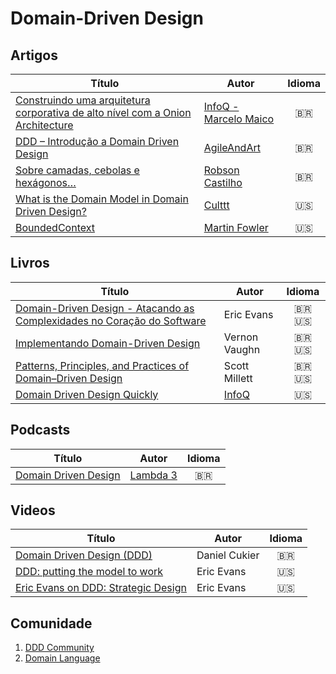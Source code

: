 # Domain-Driven Design

## Artigos
| Título | Autor | Idioma |
|-----------------|-------|:--------:|
| [Construindo uma arquitetura corporativa de alto nível com a Onion Architecture ](https://www.infoq.com/br/articles/onion-architecture) | [InfoQ - Marcelo Maico](https://www.infoq.com) | :brazil: |
| [DDD – Introdução a Domain Driven Design](http://www.agileandart.com/2010/07/16/ddd-introducao-a-domain-driven-design/) | [AgileAndArt](http://www.agileandart.com) | :brazil: |
| [Sobre camadas, cebolas e hexágonos…](https://robsoncastilho.com.br/2014/02/04/sobre-camadas-cebolas-e-hexagonos/) | [Robson Castilho](https://robsoncastilho.com.br) | :brazil: |
| [What is the Domain Model in Domain Driven Design?](https://www.culttt.com/2014/11/12/domain-model-domain-driven-design/) | [Culttt](https://www.culttt.com) | :us: |
| [BoundedContext](https://martinfowler.com/bliki/BoundedContext.html) | [Martin Fowler](https://martinfowler.com) | :us: |

## Livros
| Título | Autor | Idioma |
|-----------------|-------|:--------:|
| [Domain-Driven Design - Atacando as Complexidades no Coração do Software](https://www.amazon.com.br/Domain-Driven-Design-Eric-Evans/dp/8550800651/ref=pd_cp_14_1/143-3567012-6986025?_encoding=UTF8&pd_rd_i=8550800651&pd_rd_r=72c9a238-12dd-11e9-b796-5bf68f3098c8&pd_rd_w=HSLLG&pd_rd_wg=pJC0S&pf_rd_p=2e20b0cf-6ffb-46a2-91ee-4f50ae0a3468&pf_rd_r=HYD8BKMB2S3YY3XAF9QH&psc=1&refRID=HYD8BKMB2S3YY3XAF9QH) | Eric Evans | :brazil: :us: |
| [Implementando Domain-Driven Design](https://www.amazon.com.br/Implementando-Domain-Driven-design-Vernon/dp/8576089521/ref=pd_sim_14_1/143-3567012-6986025?_encoding=UTF8&pd_rd_i=8576089521&pd_rd_r=781428c3-12dd-11e9-a193-95547270b610&pd_rd_w=CDrLQ&pd_rd_wg=8huCM&pf_rd_p=d515db61-e263-47cd-b9d9-b33c1db68903&pf_rd_r=4SNBJT8GAFXC9D34V522&psc=1&refRID=4SNBJT8GAFXC9D34V522) |  Vernon Vaughn  | :brazil: :us: |
| [Patterns, Principles, and Practices of Domain–Driven Design](https://www.amazon.com.br/Patterns-Principles-Practices-Domain-Driven-Design/dp/1118714709) | Scott Millett | :brazil: :us: |
| [Domain Driven Design Quickly](https://www.infoq.com/minibooks/domain-driven-design-quickly) | [InfoQ](https://www.infoq.com) | :us: |

## Podcasts
| Título | Autor | Idioma |
|-----------------|-------|:--------:|
| [Domain Driven Design](https://www.lambda3.com.br/2016/10/podcast-14-domain-driven-design/) | [Lambda 3](https://www.lambda3.com.br/)| :brazil: |

## Videos
| Título | Autor | Idioma |
|-----------------|-------|:--------:|
| [Domain Driven Design (DDD)](https://www.youtube.com/watch?v=bsDwFWuFveo) | Daniel Cukier | :brazil: |
| [DDD: putting the model to work](https://www.infoq.com/presentations/model-to-work-evans) | Eric Evans | :us: |
| [Eric Evans on DDD: Strategic Design ](https://www.infoq.com/presentations/strategic-design-evans) | Eric Evans | :us: |

## Comunidade
1. [DDD Community](http://dddcommunity.org/)
2. [Domain Language](https://domainlanguage.com/) 
